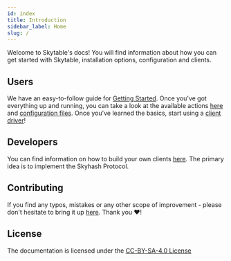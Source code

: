 ```yaml
---
id: index
title: Introduction
sidebar_label: Home
slug: /
---
```

Welcome to Skytable's docs! You will find information about how you can get started with Skytable, installation options, configuration and clients.

## Users

We have an easy-to-follow guide for [Getting Started](getting-started). Once you've got everything up and running, you can take a look at the available actions [here](actions-overview) and [configuration files](config-files).
Once you've learned the basics, start using a [client driver](clients)!

## Developers	

You can find information on how to build your own clients [here](protocol/skyhash). The primary idea is to implement the Skyhash Protocol.

## Contributing

If you find any typos, mistakes or any other scope of improvement - please don't hesitate to bring it up [here](https://github.com/skytable/docs/issues). Thank you ❤️!

## License

The documentation is licensed under the [CC-BY-SA-4.0 License](https://github.com/skytable/docs/tree/master/LICENSE)